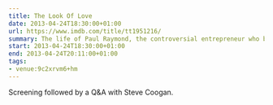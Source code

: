 ```yaml
---
title: The Look Of Love
date: 2013-04-24T18:30:00+01:00
url: https://www.imdb.com/title/tt1951216/
summary: The life of Paul Raymond, the controversial entrepreneur who became Britain's richest man.
start: 2013-04-24T18:30:00+01:00
end: 2013-04-24T20:11:00+01:00
tags:
- venue:9c2xrvm6+hm
---
```

Screening followed by a Q&A with Steve Coogan.
